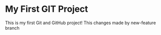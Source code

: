# My First GIT Project
This is my first Git and GitHub project!
This changes made by new-feature branch
